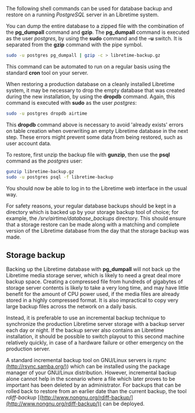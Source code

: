 The following shell commands can be used for database backup and restore on a
running *PostgreSQL* server in an Libretime system.

You can dump the entire database to a zipped file with the combination of the
**pg\_dumpall** command and **gzip**. The **pg\_dumpall** command is executed
as the user *postgres*, by using the **sudo** command and the **-u** switch. It
is separated from the **gzip** command with the pipe symbol.

```bash
sudo -u postgres pg_dumpall | gzip -c > libretime-backup.gz
```

This command can be automated to run on a regular basis using the standard
**cron** tool on your server.

When restoring a production database on a cleanly installed Libretime system, it
may be necessary to drop the empty database that was created during the new
installation, by using the **dropdb** command. Again, this command is executed
with **sudo** as the user *postgres*: 

```bash
sudo -u postgres dropdb airtime
```

This **dropdb** command above is necessary to avoid 'already exists' errors on
table creation when overwriting an empty Libretime database in the next step.
These errors might prevent some data from being restored, such as user account
data.

To restore, first unzip the backup file with **gunzip**, then use the **psql**
command as the *postgres* user:

```bash
gunzip libretime-backup.gz
sudo -u postgres psql -f libretime-backup
```

You should now be able to log in to the Libretime web interface in the usual way.

For safety reasons, your regular database backups should be kept in a directory
which is backed up by your storage backup tool of choice; for example, the
*/srv/airtime/database\_backups* directory. This should ensure that a storage
restore can be made along with a matching and complete version of the Libretime
database from the day that the storage backup was made. 

Storage backup
--------------

Backing up the Libretime database with **pg\_dumpall** will not back up the
Libretime media storage server, which is likely to need a great deal more backup
space. Creating a compressed file from hundreds of gigabytes of storage server
contents is likely to take a very long time, and may have little benefit for the
amount of CPU power used, if the media files are already stored in a highly
compressed format. It is also impractical to copy very large backup files across
the network on a daily basis.

Instead, it is preferable to use an incremental backup technique to synchronize
the production Libretime server storage with a backup server each day or night. If
the backup server also contains an Libretime installation, it should be possible
to switch playout to this second machine relatively quickly, in case of a
hardware failure or other emergency on the production server.

A standard incremental backup tool on GNU/Linux servers is *rsync*
[(http://rsync.samba.org/)](http://rsync.samba.org/)) which can be installed
using the package manager of your GNU/Linux distribution. However, incremental
backup alone cannot help in the scenario where a file which later proves to be
important has been deleted by an administrator. For backups that can be rolled
back to restore from an earlier date than the current backup, the tool
*rdiff-backup*
[(http://www.nongnu.org/rdiff-backup/](http://www.nongnu.org/rdiff-backup/)) can
be deployed.  
